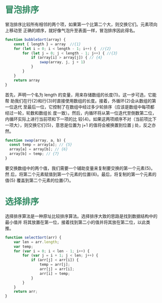 # <font color=#318a62>冒泡排序</font>
冒泡排序比较所有相邻的两个项，如果第一个比第二个大，则交换它们。元素项向上移动至 正确的顺序，就好像气泡升至表面一样，冒泡排序因此得名。
```javascript
function bubbleSort(array) {
    const { length } = array  //{1}
    for (let i = 0; i < length - 1; i++) {  //{2}
        for (let j = 0; j < length - 1; j++) { //{3}
            if (array[i] > array[j]) { // {4}
                swap(array, j, j + 1) 
            }
        }
    }
    return array
}
```
首先，声明一个名为 length 的变量，用来存储数组的长度{1}。这一步可选，它能帮 助我们在行{2}和行{3}时直接使用数组的长度。接着，外循环{2}会从数组的第一位迭代 至最后一位，它控制了在数组中经过多少轮排序（应该是数组中每项都经过一轮，轮数和数组长 度一致）。然后，内循环将从第一位迭代至倒数第二位，内循环实际上进行当前项和下一项的比 较{4}。如果这两项顺序不对（当前项比下一项大），则交换它们{5}，意思是位置为 j+1 的值将会被换置到位置 j 处，反之亦然。

```javascript
function swap(array, a, b) {
  const temp = array[a]; // {5}
  array[a] = array[b]; // {6} 
  array[b] = temp; // {7} 
}
```
要交换数组中的两个值，我们需要一个辅助变量来复制要交换的第一个元素{5}。然 
后，将第二个元素赋值到第一个元素的位置{6}。最后，将复制的第一个元素的值{5} 
覆盖到第二个元素的位置{7}。

# <font color=#318a62>选择排序</font>
选择排序算法是一种原址比较排序算法。选择排序大致的思路是找到数据结构中的最小值并 将其放置在第一位，接着找到第二小的值并将其放在第二位，以此类推。
```javascript
function selectSort(arr) {
    var len = arr.length;
    var temp;
    for (var i = 0; i < len - 1; i++) {
        for (var j = i + 1; j < len; j++) {
            if (arr[j] < arr[i]) {
                temp = arr[j];
                arr[j] = arr[i];
                arr[i] = temp;
            }
        }
    }
    return arr;
}
```